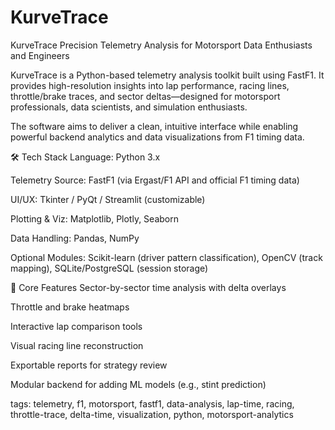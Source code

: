 # KurveTrace
KurveTrace
Precision Telemetry Analysis for Motorsport Data Enthusiasts and Engineers

KurveTrace is a Python-based telemetry analysis toolkit built using FastF1. It provides high-resolution insights into lap performance, racing lines, throttle/brake traces, and sector deltas—designed for motorsport professionals, data scientists, and simulation enthusiasts.

The software aims to deliver a clean, intuitive interface while enabling powerful backend analytics and data visualizations from F1 timing data.

🛠️ Tech Stack
Language: Python 3.x

Telemetry Source: FastF1 (via Ergast/F1 API and official F1 timing data)

UI/UX: Tkinter / PyQt / Streamlit (customizable)

Plotting & Viz: Matplotlib, Plotly, Seaborn

Data Handling: Pandas, NumPy

Optional Modules: Scikit-learn (driver pattern classification), OpenCV (track mapping), SQLite/PostgreSQL (session storage)

🔑 Core Features
Sector-by-sector time analysis with delta overlays

Throttle and brake heatmaps

Interactive lap comparison tools

Visual racing line reconstruction

Exportable reports for strategy review

Modular backend for adding ML models (e.g., stint prediction)

tags: telemetry, f1, motorsport, fastf1, data-analysis, lap-time, racing, throttle-trace, delta-time, visualization, python, motorsport-analytics